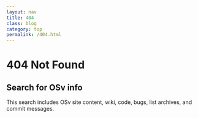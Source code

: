 ```yaml
---
layout: nav
title: 404
class: blog
category: top
permalink: /404.html
---
```


# 404 Not Found

## Search for OSv info

<div><script>
  (function() {
    var cx = '013817750478523450480:5ysq1ti-7hc';
    var gcse = document.createElement('script');
    gcse.type = 'text/javascript';
    gcse.async = true;
    gcse.src = (document.location.protocol == 'https:' ? 'https:' : 'http:') +
        '//www.google.com/cse/cse.js?cx=' + cx;
    var s = document.getElementsByTagName('script')[0];
    s.parentNode.insertBefore(gcse, s);
  })();
</script>
<gcse:search></gcse:search>
</div>

This search includes OSv site content, wiki, code, bugs, list archives, and commit messages.
